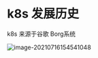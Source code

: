 # k8s 发展历史

k8s 来源于谷歌 Borg系统

![image-20210716154541048](http://picture.nj-jay.com/image-20210716154541048.png)